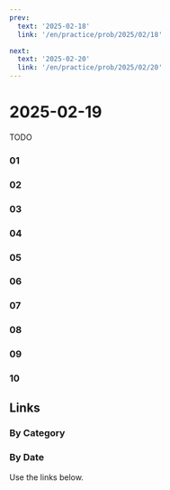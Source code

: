 ```yaml
---
prev:
  text: '2025-02-18'
  link: '/en/practice/prob/2025/02/18'

next:
  text: '2025-02-20'
  link: '/en/practice/prob/2025/02/20'
---
```


# 2025-02-19

TODO

### 01

### 02

### 03

### 04

### 05

### 06

### 07

### 08

### 09

### 10

## Links

[<Badge type="tip" text="Check Solution"/>](/en/learning/prob/2025/02/19)

### By Category

[<Badge type="tip" text="<--"/>](/en/practice/prob/2025/02/16)
[<Badge type="tip" text="Calendar"/>](/en/practice/calendar/2025/02)
[<Badge type="info" text="-->"/>](/en/practice/prob/2025/02/23)

### By Date

Use the links below.